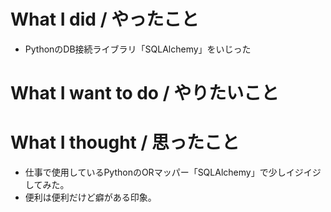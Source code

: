 # What I did / やったこと
- PythonのDB接続ライブラリ「SQLAlchemy」をいじった

# What I want to do / やりたいこと

# What I thought / 思ったこと
- 仕事で使用しているPythonのORマッパー「SQLAlchemy」で少しイジイジしてみた。
- 便利は便利だけど癖がある印象。
